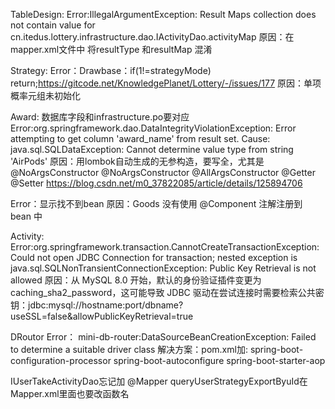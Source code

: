 TableDesign:
Error:IllegalArgumentException: Result Maps collection does not contain value for cn.itedus.lottery.infrastructure.dao.IActivityDao.activityMap
原因：在mapper.xml文件中 将resultType 和resultMap 混淆

Strategy:
Error：Drawbase：if(1!=strategyMode) return;https://gitcode.net/KnowledgePlanet/Lottery/-/issues/177
原因：单项概率元组未初始化

Award:
数据库字段和infrastructure.po要对应
Error:org.springframework.dao.DataIntegrityViolationException: Error attempting to get column 'award_name' from result set. 
Cause: java.sql.SQLDataException: Cannot determine value type from string 'AirPods'
原因：用lombok自动生成的无参构造，要写全，尤其是 @NoArgsConstructor
@NoArgsConstructor
@AllArgsConstructor
@Getter
@Setter
https://blog.csdn.net/m0_37822085/article/details/125894706

Error：显示找不到bean
原因：Goods 没有使用 @Component 注解注册到 bean 中

Activity:
Error:org.springframework.transaction.CannotCreateTransactionException: Could not open JDBC Connection for transaction; nested exception is java.sql.SQLNonTransientConnectionException: Public Key Retrieval is not allowed
原因：从 MySQL 8.0 开始，默认的身份验证插件变更为 caching_sha2_password，这可能导致 JDBC 驱动在尝试连接时需要检索公共密钥：jdbc:mysql://hostname:port/dbname?useSSL=false&allowPublicKeyRetrieval=true

DRoutor
Error： mini-db-router:DataSourceBeanCreationException: Failed to determine a suitable driver class
解决方案：pom.xml加:
<artifactId>spring-boot-configuration-processor</artifactId>
<artifactId>spring-boot-autoconfigure</artifactId>
<artifactId>spring-boot-starter-aop</artifactId>

IUserTakeActivityDao忘记加 @Mapper
queryUserStrategyExportByuId在Mapper.xml里面也要改函数名
